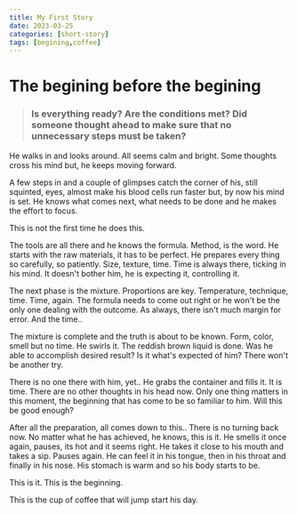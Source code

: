 ```yaml
---
title: My First Story
date: 2023-03-25
categories: [short-story]
tags: [begining,coffee]
---
```


# The begining before the begining

> ### Is everything ready? Are the conditions met? Did someone thought ahead to make sure that no unnecessary steps must be taken?

He walks in and looks around. All seems calm and bright. Some thoughts cross his mind but, he keeps moving forward.

A few steps in and a couple of glimpses catch the corner of his, still squinted, eyes, almost make his blood cells run faster but, by now his mind is set. He knows what comes next, what needs to be done and he makes the effort to focus.

This is not the first time he does this.

The tools are all there and he knows the formula. Method, is the word. He starts with the raw materials, it has to be perfect. He prepares every thing so carefully, so patiently. Size, texture, time. Time is always there, ticking in his mind. It doesn't bother him, he is expecting it, controlling it.

The next phase is the mixture. Proportions are key. Temperature, technique, time. Time, again. The formula needs to come out right or he won't be the only one dealing with the outcome. As always, there isn't much margin for error. And the time..

The mixture is complete and the truth is about to be known. Form, color, smell but no time. He swirls it. The reddish brown liquid is done. Was he able to accomplish desired result? Is it what's expected of him? There won't be another try.

There is no one there with him, yet.. He grabs the container and fills it. It is time. There are no other thoughts in his head now. Only one thing matters in this moment, the beginning that has come to be so familiar to him. Will this be good enough?

After all the preparation, all comes down to this.. There is no turning back now. No matter what he has achieved, he knows, this is it. He smells it once again, pauses, its hot and it seems right. He takes it close to his mouth and takes a sip. Pauses again. He can feel it in his tongue, then in his throat and finally in his nose. His stomach is warm and so his body starts to be.

This is it. This is the beginning.

This is the cup of coffee that will jump start his day.